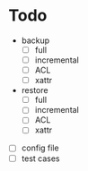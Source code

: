 # Todo
- backup
  - [ ] full
  - [ ] incremental
  - [ ] ACL 
  - [ ] xattr
- restore
  - [ ] full
  - [ ] incremental
  - [ ] ACL 
  - [ ] xattr
- [ ] config file
- [ ] test cases

